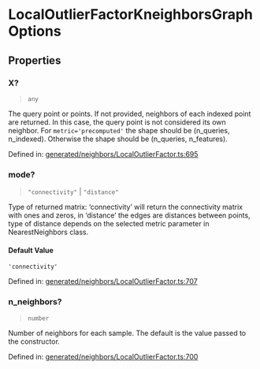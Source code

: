 # LocalOutlierFactorKneighborsGraphOptions

## Properties

### X?

> `any`

The query point or points. If not provided, neighbors of each indexed point are returned. In this case, the query point is not considered its own neighbor. For `metric='precomputed'` the shape should be (n\_queries, n\_indexed). Otherwise the shape should be (n\_queries, n\_features).

Defined in:  [generated/neighbors/LocalOutlierFactor.ts:695](https://github.com/transitive-bullshit/scikit-learn-ts/blob/92ab806/packages/sklearn/src/generated/neighbors/LocalOutlierFactor.ts#L695)

### mode?

> `"connectivity"` \| `"distance"`

Type of returned matrix: ‘connectivity’ will return the connectivity matrix with ones and zeros, in ‘distance’ the edges are distances between points, type of distance depends on the selected metric parameter in NearestNeighbors class.

#### Default Value

`'connectivity'`

Defined in:  [generated/neighbors/LocalOutlierFactor.ts:707](https://github.com/transitive-bullshit/scikit-learn-ts/blob/92ab806/packages/sklearn/src/generated/neighbors/LocalOutlierFactor.ts#L707)

### n\_neighbors?

> `number`

Number of neighbors for each sample. The default is the value passed to the constructor.

Defined in:  [generated/neighbors/LocalOutlierFactor.ts:700](https://github.com/transitive-bullshit/scikit-learn-ts/blob/92ab806/packages/sklearn/src/generated/neighbors/LocalOutlierFactor.ts#L700)
